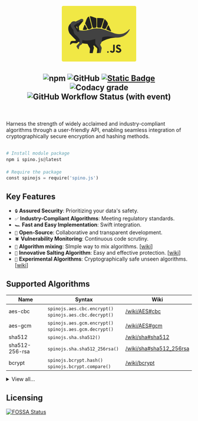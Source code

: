  <div align="center">
  <p></p>
  <img src="https://github.com/NotReeceHarris/spino.js/blob/main/spino-logo.png?raw=true" width="40%"/>
  <p></p>
</div>

<h2 align="center">
  <img src="https://img.shields.io/npm/v/spino.js?style=for-the-badge&amp;labelColor=%23313531&amp;color=%23f1e845" alt="npm">
  <img src="https://img.shields.io/github/license/notreeceharris/spino.js?style=for-the-badge&amp;labelColor=%23313531&amp;color=%23f1e845" alt="GitHub">
  <a href="#supported-algorithms"><img src="https://img.shields.io/badge/supported_algorithms-31-we?style=for-the-badge&amp;labelColor=%23313531&amp;color=%23f1e845" alt="Static Badge"></a>
  <br>
  <img alt="Codacy grade" src="https://img.shields.io/codacy/grade/471ef670bb0f49a485cc5fc8f2690ee0?style=for-the-badge&label=Codacy%20score&labelColor=%23313531&color=%23f1e845">
  <img alt="GitHub Workflow Status (with event)" src="https://img.shields.io/github/actions/workflow/status/NotReeceHarris/spino.js/github-code-scanning%2Fcodeql?style=for-the-badge&label=CodeQL&labelColor=%23313531&color=%23f1e845">
  <p> </p>
</h2>

<br>
<p>Harness the strength of widely acclaimed and industry-compliant algorithms through a user-friendly API, enabling seamless integration of cryptographically secure encryption and hashing methods.</p>

##

```py
# Install module package
npm i spino.js@latest

# Require the package
const spinojs = require('spino.js')
```
## Key Features

- `🔒` **Assured Security**: Prioritizing your data's safety. 
- `✅` **Industry-Compliant Algorithms**: Meeting regulatory standards. 
- `🏎` **Fast and Easy Implementation**: Swift integration. 
- `👐` **Open-Source**: Collaborative and transparent development.
- `🕷` **Vulnerability Monitoring**: Continuous code scrutiny. 
- `🥣` **Algorithm mixing**: SImple way to mix algorithms. [[wiki](https://github.com/NotReeceHarris/spino.js/wiki/algorithm-mixing)]
- `🧂` **Innovative Salting Algorithm**: Easy and effective protection. [[wiki](https://github.com/NotReeceHarris/spino.js/wiki/salting)]
- `🧪` **Experimental Algorithms**: Cryptographically safe unseen algorithms. [[wiki](https://github.com/NotReeceHarris/spino.js/wiki/experimental-algorithms)]


## Supported Algorithms

Name | Syntax | Wiki
--- | --- | ---
aes-cbc | `spinojs.aes.cbc.encrypt()` <br> `spinojs.aes.cbc.decrypt()` | [/wiki/AES#cbc](https://github.com/NotReeceHarris/spino.js/wiki/AES#cbc)
aes-gcm | `spinojs.aes.gcm.encrypt()` <br> `spinojs.aes.gcm.decrypt()` | [/wiki/AES#gcm](https://github.com/NotReeceHarris/spino.js/wiki/AES#gcm)
sha512 | `spinojs.sha.sha512() ` | [/wiki/sha#sha512](https://github.com/NotReeceHarris/spino.js/wiki/sha#sha512)
sha512-256-rsa | `spinojs.sha.sha512_256rsa() ` | [/wiki/sha#sha512_256rsa](https://github.com/NotReeceHarris/spino.js/wiki/sha#sha512_256rsa)
bcrypt | `spinojs.bcrypt.hash()` <br> `spinojs.bcrypt.compare()` | [/wiki/bcrypt](https://github.com/NotReeceHarris/spino.js/wiki/bcrypt)

<details>

  <summary>View all...</summary>

  Name | Syntax | Wiki
--- | --- | ---
aes-cbc | `spinojs.aes.cbc.encrypt()` <br> `spinojs.aes.cbc.decrypt()` | [/wiki/AES#cbc](https://github.com/NotReeceHarris/spino.js/wiki/AES#cbc)
aes-cbc-hmac | `spinojs.aes.cbc_hmac.encrypt()` <br> `spinojs.aes.cbc_hmac.decrypt()` | [/wiki/AES#cbc_hmac](https://github.com/NotReeceHarris/spino.js/wiki/AES#cbc_hmac)
aes-cfb | `spinojs.aes.cfb.encrypt()` <br> `spinojs.aes.decrypt()` | [/wiki/AES#cfb](https://github.com/NotReeceHarris/spino.js/wiki/AES#cfb)
aes-cfb1 |  `spinojs.aes.cfb1.encrypt()` <br> `spinojs.aes.cfb1.decrypt()` | [/wiki/AES#cfb1](https://github.com/NotReeceHarris/spino.js/wiki/AES#cfb1)
aes-cfb8 | `spinojs.aes.cfb8.encrypt()` <br> `spinojs.aes.cfb8.decrypt()` | [/wiki/AES#cfb8](https://github.com/NotReeceHarris/spino.js/wiki/AES#cfb8)
aes-ctr | `spinojs.aes.ctr.encrypt()` <br> `spinojs.aes.ctr.decrypt()` | [/wiki/AES#ctr](https://github.com/NotReeceHarris/spino.js/wiki/AES#cbc)
aes-ecb | `spinojs.aes.ecb.encrypt()` <br> `spinojs.aes.ecb.decrypt()` | [/wiki/AES#ecb](https://github.com/NotReeceHarris/spino.js/wiki/AES#ctr)
aes-gcm | `spinojs.aes.gcm.encrypt()` <br> `spinojs.aes.gcm.decrypt()` | [/wiki/AES#gcm](https://github.com/NotReeceHarris/spino.js/wiki/AES#gcm)
aes-ofb | `spinojs.aes.ofb.encrypt()` <br> `spinojs.aes.ofb.decrypt()` | [/wiki/AES#ofb](https://github.com/NotReeceHarris/spino.js/wiki/AES#ofb)
sha1 | `spinojs.sha.sha1() ` | [/wiki/sha#sha1](https://github.com/NotReeceHarris/spino.js/wiki/sha#sha1)
sha1-rsa | `spinojs.sha.sha1rsa() ` | [/wiki/sha#sha1rsa](https://github.com/NotReeceHarris/spino.js/wiki/sha#sha1rsa)
sha244 | `spinojs.sha.sha244() ` | [/wiki/sha#sha244](https://github.com/NotReeceHarris/spino.js/wiki/sha#sha244)
sha244-rsa | `spinojs.sha.sha244rsa() ` | [/wiki/sha#sha244rsa](https://github.com/NotReeceHarris/spino.js/wiki/sha#sha244rsa)
sha256 | `spinojs.sha.sha256() ` | [/wiki/sha#sha256](https://github.com/NotReeceHarris/spino.js/wiki/sha#sha256)
sha256-rsa | `spinojs.sha.sha256rsa() ` | [/wiki/sha#sha256rsa](https://github.com/NotReeceHarris/spino.js/wiki/sha#sha256rsa)
sha3 | `spinojs.sha.sha3() ` | /[wiki/sha#sha3](https://github.com/NotReeceHarris/spino.js/wiki/sha#sha3)
sha3-224 | `spinojs.sha.sha3_224() ` | [/wiki/sha#sha3_224](https://github.com/NotReeceHarris/spino.js/wiki/sha#sha3_224)
sha3-256 | `spinojs.sha.sha3_256() ` | [/wiki/sha#sha3_256](https://github.com/NotReeceHarris/spino.js/wiki/sha#sha3_256)
sha3-384 | `spinojs.sha.sha3_384() ` | [/wiki/sha#sha3_384](https://github.com/NotReeceHarris/spino.js/wiki/sha#sha3_384)
sha3-512 | `spinojs.sha.sha3_512() ` | [/wiki/sha#sha3_512](https://github.com/NotReeceHarris/spino.js/wiki/sha#sha3_512)
sha384 | `spinojs.sha.sha384() ` | [/wiki/sha#sha384](https://github.com/NotReeceHarris/spino.js/wiki/sha#sha384)
sha384-rsa | `spinojs.sha.sha384rsa() ` | [/wiki/sha#sha384rsa](https://github.com/NotReeceHarris/spino.js/wiki/sha#sha384rsa)
sha512 | `spinojs.sha.sha512() ` | [/wiki/sha#sha512](https://github.com/NotReeceHarris/spino.js/wiki/sha#sha512)
sha512-rsa | `spinojs.sha.sha512rsa() ` | [/wiki/sha#sha512rsa](https://github.com/NotReeceHarris/spino.js/wiki/sha#sha512rsa)
sha512-224 | `spinojs.sha.sha512_224() ` | [/wiki/sha#sha512_224](https://github.com/NotReeceHarris/spino.js/wiki/sha#sha512_224)
sha512-224-rsa | `spinojs.sha.sha512_224rsa() ` | [/wiki/sha#sha512_224rsa](https://github.com/NotReeceHarris/spino.js/wiki/sha#sha512_224rsa)
sha512-256 | `spinojs.sha.sha512_256() ` | [/wiki/sha#sha512_256](https://github.com/NotReeceHarris/spino.js/wiki/sha#sha512_256)
sha512-256-rsa | `spinojs.sha.sha512_256rsa() ` | [/wiki/sha#sha512_256rsa](https://github.com/NotReeceHarris/spino.js/wiki/sha#sha512_256rsa)
md5 | `spinojs.md5.md5() ` | [/wiki/md5#md5](https://github.com/NotReeceHarris/spino.js/wiki/md5#md5)
md5-sha1 | `spinojs.md5.md5sha1() ` | [/wiki/md5#md5_sha1](https://github.com/NotReeceHarris/spino.js/wiki/md5#md5sha1)
bcrypt | `spinojs.bcrypt.hash()` <br> `spinojs.bcrypt.compare()` | [/wiki/bcrypt](https://github.com/NotReeceHarris/spino.js/wiki/bcrypt)



  </details>

## Licensing

[![FOSSA Status](https://app.fossa.com/api/projects/git%2Bgithub.com%2FNotReeceHarris%2Fspino.js.svg?type=large)](https://app.fossa.com/projects/git%2Bgithub.com%2FNotReeceHarris%2Fspino.js?ref=badge_large)
